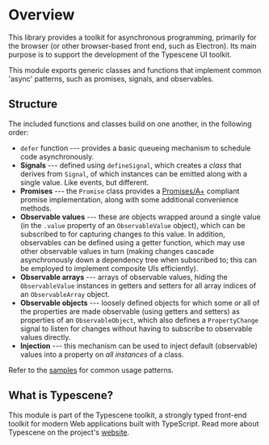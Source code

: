 # Overview
<!-- docTitle: Typescene Async module -->
<!-- id: overview -->
<!-- sort: 01 -->

This library provides a toolkit for asynchronous programming, primarily for the browser (or other browser-based front end, such as Electron). Its main purpose is to support the development of the Typescene UI toolkit.

This module exports generic classes and functions that implement common 'async' patterns, such as promises, signals, and observables.

## Structure
The included functions and classes build on one another, in the following order:

* `defer` function --- provides a basic queueing mechanism to schedule code asynchronously.
* **Signals** --- defined using `defineSignal`, which creates a *class* that derives from `Signal`, of which instances can be emitted along with a single value. Like events, but different.
* **Promises** --- the `Promise` class provides a <a href="http://promisesaplus.com/" target="_blank">Promises/A+</a> compliant promise implementation, along with some additional convenience methods.
* **Observable values** --- these are objects wrapped around a single value (in the `.value` property of an `ObservableValue` object), which can be subscribed to for capturing changes to this value. In addition, observables can be defined using a getter function, which may use other observable values in turn (making changes cascade asynchronously down a dependency tree when subscribed to; this can be employed to implement composite UIs efficiently).
* **Observable arrays** --- arrays of observable values, hiding the `ObservableValue` instances in getters and setters for all array indices of an `ObservableArray` object.
* **Observable objects** --- loosely defined objects for which some or all of the properties are made observable (using getters and setters) as properties of an `ObservableObject`, which also defines a `PropertyChange` signal to listen for changes without having to subscribe to observable values directly.
* **Injection** --- this mechanism can be used to inject default (observable) values into a property on _all instances_ of a class.

Refer to the [samples](#/samples) for common usage patterns.

## What is Typescene?
<!-- type: note -->

This module is part of the Typescene toolkit, a strongly typed front-end toolkit for modern Web applications built with TypeScript. Read more about Typescene on the project's [website](http://typescene.org).
